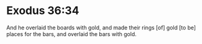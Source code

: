 # Exodus 36:34

And he overlaid the boards with gold, and made their rings [of] gold [to be] places for the bars, and overlaid the bars with gold.